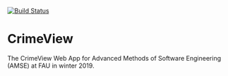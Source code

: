 [![Build Status](https://travis-ci.com/Kexplx/CrimeView.svg?branch=master)](https://travis-ci.com/Kexplx/CrimeView)

# CrimeView
The CrimeView Web App for Advanced Methods of Software Engineering (AMSE) at FAU in winter 2019.